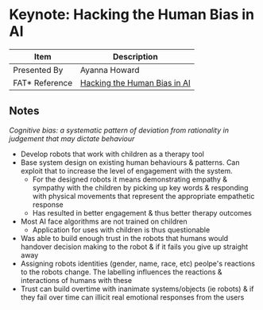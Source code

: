 # Keynote: Hacking the Human Bias in AI

| Item | Description |
| --- | --- | 
| Presented By | Ayanna Howard |
| FAT* Reference | [Hacking the Human Bias in AI](https://fatconference.org/2020/keynotes.html#howard) |


## Notes

*Cognitive bias: a systematic pattern of deviation from rationality in judgement that may dictate behaviour*

- Develop robots that work with children as a therapy tool
- Base system design on existing human behaviours & patterns. Can exploit that to increase the level of engagement with the system.
    - For the designed robots it means demonstrating empathy & sympathy with the children by picking up key words & responding with physical movements that represent the appropriate empathetic response
    - Has resulted in better engagement & thus better therapy outcomes
- Most AI face algorithms are not trained on children
    - Application for uses with children is thus questionable
- Was able to build enough trust in the robots that humans would handover decision making to the robot & if it fails you give up straight away
- Assigning robots identities (gender, name, race, etc) peolpe's reactions to the robots change. The labelling influences the reactions & interactions of humans with these
- Trust can build overtime with inanimate systems/objects (ie robots) & if they fail over time can illicit real emotional responses from the users